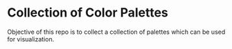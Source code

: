 # Collection of Color Palettes

Objective of this repo is to collect a collection of palettes which can be used for visualization.